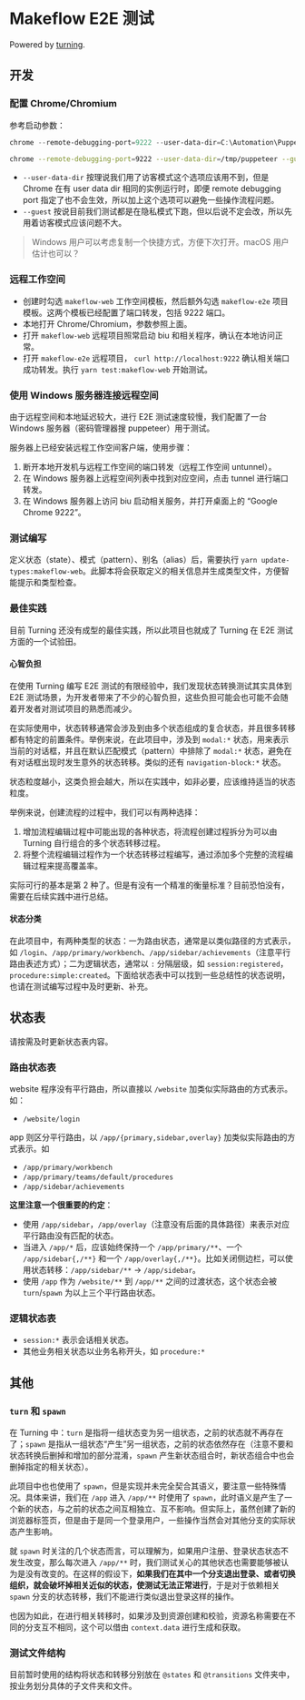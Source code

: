 # Makeflow E2E 测试

Powered by [turning](https://github.com/makeflow/turning).

## 开发

### 配置 Chrome/Chromium

参考启动参数：

```powershell
chrome --remote-debugging-port=9222 --user-data-dir=C:\Automation\Puppeteer --guest
```

```bash
chrome --remote-debugging-port=9222 --user-data-dir=/tmp/puppeteer --guest
```

- `--user-data-dir` 按理说我们用了访客模式这个选项应该用不到，但是 Chrome 在有 user data dir 相同的实例运行时，即便 remote debugging port 指定了也不会生效，所以加上这个选项可以避免一些操作流程问题。
- `--guest` 按说目前我们测试都是在隐私模式下跑，但以后说不定会改，所以先用着访客模式应该问题不大。

> Windows 用户可以考虑复制一个快捷方式，方便下次打开。macOS 用户估计也可以？

### 远程工作空间

- 创建时勾选 `makeflow-web` 工作空间模板，然后额外勾选 `makeflow-e2e` 项目模板。这两个模板已经配置了端口转发，包括 9222 端口。
- 本地打开 Chrome/Chromium，参数参照上面。
- 打开 `makeflow-web` 远程项目照常启动 biu 和相关程序，确认在本地访问正常。
- 打开 `makeflow-e2e` 远程项目， `curl http://localhost:9222` 确认相关端口成功转发。执行 `yarn test:makeflow-web` 开始测试。

### 使用 Windows 服务器连接远程空间

由于远程空间和本地延迟较大，进行 E2E 测试速度较慢，我们配置了一台 Windows 服务器（密码管理器搜 puppeteer）用于测试。

服务器上已经安装远程工作空间客户端，使用步骤：

1. 断开本地开发机与远程工作空间的端口转发（远程工作空间 untunnel）。
2. 在 Windows 服务器上远程空间列表中找到对应空间，点击 tunnel 进行端口转发。
3. 在 Windows 服务器上访问 biu 启动相关服务，并打开桌面上的 “Google Chrome 9222”。

### 测试编写

定义状态（state）、模式（pattern）、别名（alias）后，需要执行 `yarn update-types:makeflow-web`。此脚本将会获取定义的相关信息并生成类型文件，方便智能提示和类型检查。

### 最佳实践

目前 Turning 还没有成型的最佳实践，所以此项目也就成了 Turning 在 E2E 测试方面的一个试验田。

#### 心智负担

在使用 Turning 编写 E2E 测试的有限经验中，我们发现状态转换测试其实具体到 E2E 测试场景，为开发者带来了不少的心智负担，这些负担可能会也可能不会随着开发者对测试项目的熟悉而减少。

在实际使用中，状态转移通常会涉及到由多个状态组成的复合状态，并且很多转移都有特定的前置条件。举例来说，在此项目中，涉及到 `modal:*` 状态，用来表示当前的对话框，并且在默认匹配模式（pattern）中排除了 `modal:*` 状态，避免在有对话框出现时发生意外的状态转移。类似的还有 `navigation-block:*` 状态。

状态粒度越小，这类负担会越大，所以在实践中，如非必要，应该维持适当的状态粒度。

举例来说，创建流程的过程中，我们可以有两种选择：

1. 增加流程编辑过程中可能出现的各种状态，将流程创建过程拆分为可以由 Turning 自行组合的多个状态转移过程。
2. 将整个流程编辑过程作为一个状态转移过程编写，通过添加多个完整的流程编辑过程来提高覆盖率。

实际可行的基本是第 2 种了。但是有没有一个精准的衡量标准？目前恐怕没有，需要在后续实践中进行总结。

#### 状态分类

在此项目中，有两种类型的状态：一为路由状态，通常是以类似路径的方式表示，如 `/login`、`/app/primary/workbench`、`/app/sidebar/achievements`（注意平行路由表述方式）；二为逻辑状态，通常以 `:` 分隔层级，如 `session:registered`，`procedure:simple:created`。下面给状态表中可以找到一些总结性的状态说明，也请在测试编写过程中及时更新、补充。

## 状态表

请按需及时更新状态表内容。

### 路由状态表

website 程序没有平行路由，所以直接以 `/website` 加类似实际路由的方式表示。如：

- `/website/login`

app 则区分平行路由，以 `/app/{primary,sidebar,overlay}` 加类似实际路由的方式表示。如

- `/app/primary/workbench`
- `/app/primary/teams/default/procedures`
- `/app/sidebar/achievements`

**这里注意一个很重要的约定**：

- 使用 `/app/sidebar`，`/app/overlay`（注意没有后面的具体路径）来表示对应平行路由没有匹配的状态。
- 当进入 `/app/*` 后，应该始终保持一个 `/app/primary/**`、一个 `/app/sidebar{,/**}` 和一个 `/app/overlay{,/**}`。比如关闭侧边栏，可以使用状态转移：`/app/sidebar/**` -> `/app/sidebar`。
- 使用 `/app` 作为 `/website/**` 到 `/app/**` 之间的过渡状态，这个状态会被 `turn`/`spawn` 为以上三个平行路由状态。

### 逻辑状态表

- `session:*` 表示会话相关状态。
- 其他业务相关状态以业务名称开头，如 `procedure:*`

## 其他

### `turn` 和 `spawn`

在 Turning 中：`turn` 是指将一组状态变为另一组状态，之前的状态就不再存在了；`spawn` 是指从一组状态“产生”另一组状态，之前的状态依然存在（注意不要和状态转换后删掉和增加的部分混淆，`spawn` 产生新状态组合时，新状态组合中也会删掉指定的相关状态）。

此项目中也也使用了 `spawn`，但是实现并未完全契合其语义，要注意一些特殊情况。具体来讲，我们在 `/app` 进入 `/app/**` 时使用了 `spawn`，此时语义是产生了一个新的状态，与之前的状态之间互相独立、互不影响。但实际上，虽然创建了新的浏览器标签页，但是由于是同一个登录用户，一些操作当然会对其他分支的实际状态产生影响。

就 `spawn` 时关注的几个状态而言，可以理解为，如果用户注册、登录状态状态不发生改变，那么每次进入 `/app/**` 时，我们测试关心的其他状态也需要能够被认为是没有改变的。在这样的假设下，**如果我们在其中一个分支退出登录、或者切换组织，就会破坏掉相关近似的状态，使测试无法正常进行**，于是对于依赖相关 `spawn` 分支的状态转移，我们不能进行类似退出登录这样的操作。

也因为如此，在进行相关转移时，如果涉及到资源创建和校验，资源名称需要在不同的分支互不相同，这个可以借由 `context.data` 进行生成和获取。

### 测试文件结构

目前暂时使用的结构将状态和转移分别放在 `@states` 和 `@transitions` 文件夹中，按业务划分具体的子文件夹和文件。
